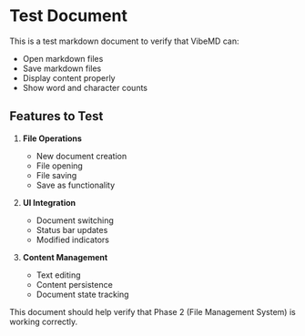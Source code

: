 # Test Document

This is a test markdown document to verify that VibeMD can:

- Open markdown files
- Save markdown files
- Display content properly
- Show word and character counts

## Features to Test

1. **File Operations**
   - New document creation
   - File opening
   - File saving
   - Save as functionality

2. **UI Integration**
   - Document switching
   - Status bar updates
   - Modified indicators

3. **Content Management**
   - Text editing
   - Content persistence
   - Document state tracking

This document should help verify that Phase 2 (File Management System) is working correctly.
